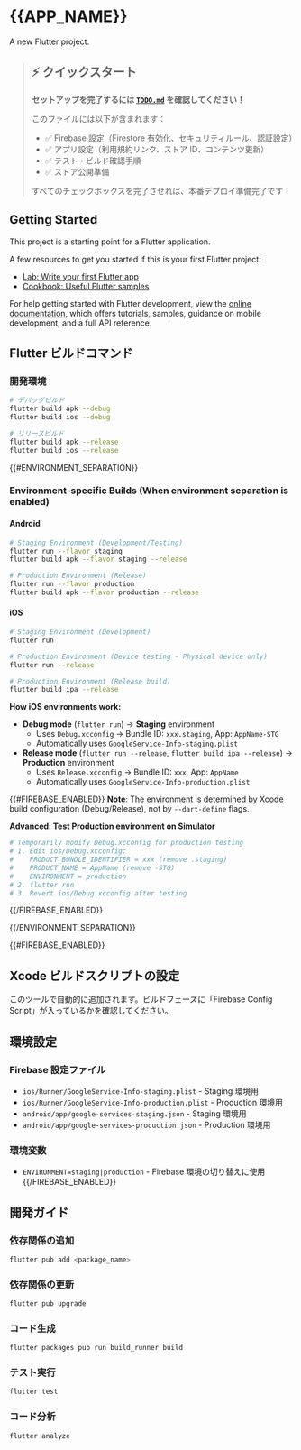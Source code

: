 # {{APP_NAME}}

A new Flutter project.

> ## ⚡ クイックスタート
>
> **セットアップを完了するには [`TODO.md`](TODO.md) を確認してください！**
>
> このファイルには以下が含まれます：
>
> - ✅ Firebase 設定（Firestore 有効化、セキュリティルール、認証設定）
> - ✅ アプリ設定（利用規約リンク、ストア ID、コンテンツ更新）
> - ✅ テスト・ビルド確認手順
> - ✅ ストア公開準備
>
> すべてのチェックボックスを完了させれば、本番デプロイ準備完了です！

## Getting Started

This project is a starting point for a Flutter application.

A few resources to get you started if this is your first Flutter project:

- [Lab: Write your first Flutter app](https://docs.flutter.dev/get-started/codelab)
- [Cookbook: Useful Flutter samples](https://docs.flutter.dev/cookbook)

For help getting started with Flutter development, view the
[online documentation](https://docs.flutter.dev/), which offers tutorials,
samples, guidance on mobile development, and a full API reference.

## Flutter ビルドコマンド

### 開発環境

```bash
# デバッグビルド
flutter build apk --debug
flutter build ios --debug

# リリースビルド
flutter build apk --release
flutter build ios --release
```

{{#ENVIRONMENT_SEPARATION}}

### Environment-specific Builds (When environment separation is enabled)

#### Android

```bash
# Staging Environment (Development/Testing)
flutter run --flavor staging
flutter build apk --flavor staging --release

# Production Environment (Release)
flutter run --flavor production
flutter build apk --flavor production --release
```

#### iOS

```bash
# Staging Environment (Development)
flutter run

# Production Environment (Device testing - Physical device only)
flutter run --release

# Production Environment (Release build)
flutter build ipa --release
```

**How iOS environments work:**

- **Debug mode** (`flutter run`) → **Staging** environment
  - Uses `Debug.xcconfig` → Bundle ID: `xxx.staging`, App: `AppName-STG`
  - Automatically uses `GoogleService-Info-staging.plist`
- **Release mode** (`flutter run --release`, `flutter build ipa --release`) → **Production** environment
  - Uses `Release.xcconfig` → Bundle ID: `xxx`, App: `AppName`
  - Automatically uses `GoogleService-Info-production.plist`

{{#FIREBASE_ENABLED}}
**Note**: The environment is determined by Xcode build configuration (Debug/Release), not by `--dart-define` flags.

**Advanced: Test Production environment on Simulator**

```bash
# Temporarily modify Debug.xcconfig for production testing
# 1. Edit ios/Debug.xcconfig:
#    PRODUCT_BUNDLE_IDENTIFIER = xxx (remove .staging)
#    PRODUCT_NAME = AppName (remove -STG)
#    ENVIRONMENT = production
# 2. flutter run
# 3. Revert ios/Debug.xcconfig after testing
```

{{/FIREBASE_ENABLED}}

{{/ENVIRONMENT_SEPARATION}}

{{#FIREBASE_ENABLED}}

## Xcode ビルドスクリプトの設定

このツールで自動的に追加されます。ビルドフェーズに「Firebase Config Script」が入っているかを確認してください。

## 環境設定

### Firebase 設定ファイル

- `ios/Runner/GoogleService-Info-staging.plist` - Staging 環境用
- `ios/Runner/GoogleService-Info-production.plist` - Production 環境用
- `android/app/google-services-staging.json` - Staging 環境用
- `android/app/google-services-production.json` - Production 環境用

### 環境変数

- `ENVIRONMENT=staging|production` - Firebase 環境の切り替えに使用
  {{/FIREBASE_ENABLED}}

## 開発ガイド

### 依存関係の追加

```bash
flutter pub add <package_name>
```

### 依存関係の更新

```bash
flutter pub upgrade
```

### コード生成

```bash
flutter packages pub run build_runner build
```

### テスト実行

```bash
flutter test
```

### コード分析

```bash
flutter analyze
```
